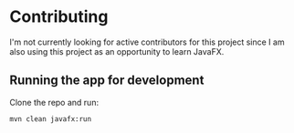 # Contributing

I'm not currently looking for active contributors for this project since I am also using this project as an opportunity
to learn JavaFX.

## Running the app for development

Clone the repo and run:

```shell
mvn clean javafx:run
```
